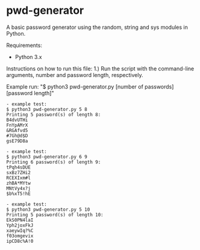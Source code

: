 # pwd-generator
A basic password generator using the random, string and sys modules in Python.

Requirements:
  - Python 3.x

Instructions on how to run this file:
  1.) Run the script with the command-line arguments, number and password length, respectively.
  
  Example run: "$ python3 pwd-generator.py [number of passwords] [password length]"
    
    - example test:
    $ python3 pwd-generator.py 5 8
    Printing 5 password(s) of length 8:
    B4dvUTHi
    FnYpAMrX
    &RGAfvd5
    #7Gh@d$D
    gsE79D8a
    
    - example test:
    $ python3 pwd-generator.py 6 9
    Printing 6 password(s) of length 9:
    tPqh4sDUE
    sxBz7ZHi2
    RCEXIxm#l
    zhBA*MYtw
    MNtVy4x?j
    $b%xT5!hE
    
    - example test:
    $ python3 pwd-generator.py 5 10
    Printing 5 password(s) of length 10:
    EkS0PN4laI
    Yph2joxFkJ
    xaeywIq?%C
    f03omgevix
    ipCD8c%A!0


